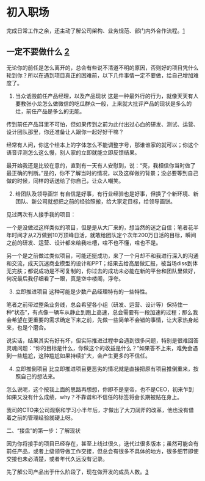 # 初入职场

完成日常工作之余，还主动了解公司架构、业务规范、部门内外合作流程。[1]

## 一定不要做什么 [2]

无论你的前任是怎么离开的，总会有些说不清道不明的原因，否则好的项目凭什么轮到你？所以在遇到项目真正的困难前，以下几件事情一定不要做，给自己增加难度了。

1. 当众诋毁前任产品经理，以及产品现状
这是一种最外行的行为，就像天天有人要教张小龙怎么做微信的吃瓜群众一般，上来就大批评产品的现状是多么的烂，前任产品是多么的无能。

传到前任产品耳里不可怕，但如果传到之前为此付出过心血的研发、测试、运营、设计团队那里，你还准备让人跟你一起好好干嘛？

经常有人问，你这个绘本上的字体怎么不能调整字号，那谁谁家的就可以；你这个语音评测怎么这么慢，别人家的立即就能立即反馈结果。

最开始我还是比较在意的，直到有一天有人安慰到，说：“壳，我相信你当时做了最正确的判断。”是的，你不了解当时的情况，以及这样做的背景；没必要等到自己做的时候，同样的话送给了你自己，让众人嘲笑。

2. 给团队及领导画饼
有自信是好事，有行业经验也是好事，但换了个新环境、新团队、新公司就想把之前的经验照搬，给大家定目标，给领导画饼。

见过两次有人接手我的项目：

一个是没做过这样类似的项目，但是是从大厂来的，想当然的迷之自信；笔者花半年时间才从2万做到10万顶峰日活，就敢给团队定个次年200万日活的目标，瞬间之前的研发、运营、设计都来给我吐槽，啥不也不懂，啥也不是。

另一个是之前做过类似项目，可能还挺成功，来了一个月却不和我进行深入的沟通和交流，成天沉迷商业模型的设计和PPT；结果去给高层做汇报，被当场diss到体无完肤；都说成功是不可复制的，你过去的成功未必能在新的平台和团队里做好，何况最后我仔细看了一眼，真是空中楼阁，浮夸。

3. 立即推进项目
这种可能是少数产品经理特有的一些特性。

笔者之前带过整条业务线，总会希望各小组（研发、运营、设计等）保持住一种“状态”，有点像一辆车从静止到跑上高速，总会需要有一段加速的过程；那么我会希望在更重要的需求确定下来之前，先做一些简单不会错的事情，让大家热身起来，也是个磨合。

说实话，结果其实有好有坏，但实际推进过程中会遇到很多问题，特别是很难回答灵魂问题：“你的目标是什么，你做这个的收益是什么？”如果答不上来，难免会遇到一些尴尬，这种尴尬如果持续扩大，会产生更多的不信任。

4. 立即推倒项目
比立即推进项目更恶劣的情况就是直接把原有项目推倒重来，按照自己的想法来。

怎么说呢，这个按我上面的思路再想想，你即不是皇帝，也不是CEO，初来乍到如果又没有什么成绩，why？不靠谱和不信任的标签将会长期被贴在身上。

我司的CTO来公司观察和学习小半年后，才做出了大刀阔斧的改革，他也没有借着之前的管理经验就硬上呀。

二、“接盘”的第一步：了解现状

因为你将接手的项目已经存在，甚至上线过很久，迭代过很多版本；虽然可能会有前任产品，或者上级领导做工作交接，但总会有很多不具体的地方，很多细节即使交接也未必清楚，或者年代久远没有记录。

先了解公司产品出于什么阶段了，现在做开发的成员人数。[3]


[1]: https://t.qidianla.com/1166342.html
[2]: http://www.jfrcw.com/zhichang/215586.html
[3]: https://www.zhihu.com/question/38295860/answer/76188176

